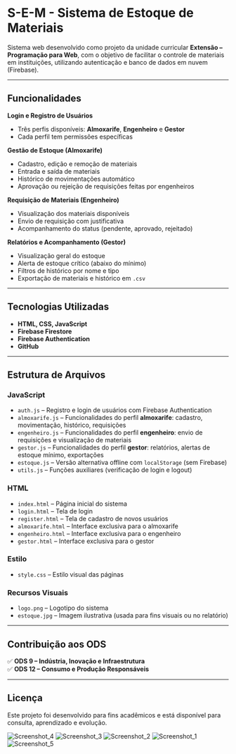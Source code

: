 #  S-E-M - Sistema de Estoque de Materiais

Sistema web desenvolvido como projeto da unidade curricular **Extensão – Programação para Web**, com o objetivo de facilitar o controle de materiais em instituições, utilizando autenticação e banco de dados em nuvem (Firebase).

---

##  Funcionalidades

 **Login e Registro de Usuários**  
- Três perfis disponíveis: **Almoxarife**, **Engenheiro** e **Gestor**
- Cada perfil tem permissões específicas

 **Gestão de Estoque (Almoxarife)**
- Cadastro, edição e remoção de materiais
- Entrada e saída de materiais
- Histórico de movimentações automático
- Aprovação ou rejeição de requisições feitas por engenheiros

 **Requisição de Materiais (Engenheiro)**
- Visualização dos materiais disponíveis
- Envio de requisição com justificativa
- Acompanhamento do status (pendente, aprovado, rejeitado)

 **Relatórios e Acompanhamento (Gestor)**
- Visualização geral do estoque
- Alerta de estoque crítico (abaixo do mínimo)
- Filtros de histórico por nome e tipo
- Exportação de materiais e histórico em `.csv`

---

##  Tecnologias Utilizadas

- **HTML, CSS, JavaScript**
- **Firebase Firestore** 
- **Firebase Authentication** 
- **GitHub** 

---

##  Estrutura de Arquivos

###  JavaScript
- `auth.js` – Registro e login de usuários com Firebase Authentication
- `almoxarife.js` – Funcionalidades do perfil **almoxarife**: cadastro, movimentação, histórico, requisições
- `engenheiro.js` – Funcionalidades do perfil **engenheiro**: envio de requisições e visualização de materiais
- `gestor.js` – Funcionalidades do perfil **gestor**: relatórios, alertas de estoque mínimo, exportações
- `estoque.js` – Versão alternativa offline com `localStorage` (sem Firebase)
- `utils.js` – Funções auxiliares (verificação de login e logout)

###  HTML
- `index.html` – Página inicial do sistema
- `login.html` – Tela de login
- `register.html` – Tela de cadastro de novos usuários
- `almoxarife.html` – Interface exclusiva para o almoxarife
- `engenheiro.html` – Interface exclusiva para o engenheiro
- `gestor.html` – Interface exclusiva para o gestor

###  Estilo
- `style.css` – Estilo visual das páginas

###  Recursos Visuais
- `logo.png` – Logotipo do sistema
- `estoque.jpg` – Imagem ilustrativa (usada para fins visuais ou no relatório)

---

##  Contribuição aos ODS

✅ **ODS 9 – Indústria, Inovação e Infraestrutura**  
✅ **ODS 12 – Consumo e Produção Responsáveis**

---

##  Licença

Este projeto foi desenvolvido para fins acadêmicos e está disponível para consulta, aprendizado e evolução.


![Screenshot_4](https://github.com/user-attachments/assets/0b82e4e4-3a78-4704-8ee7-999a6e10982a)
![Screenshot_3](https://github.com/user-attachments/assets/814e3618-882e-45fa-aca4-5de7e0db0cc8)
![Screenshot_2](https://github.com/user-attachments/assets/698465db-29a8-4406-b814-db86238f94e9)
![Screenshot_1](https://github.com/user-attachments/assets/84b49e88-21d1-4a4c-92be-c8973214f5db)
![Screenshot_5](https://github.com/user-attachments/assets/4232f374-af1e-43f2-af17-f0ecb64258a2)
